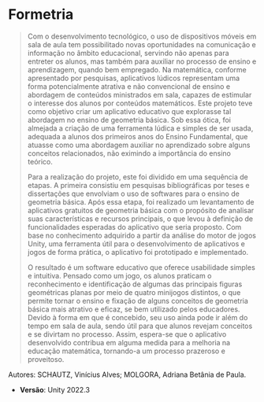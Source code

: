 # Formetria

> Com o desenvolvimento tecnológico, o uso de dispositivos móveis em sala de aula tem possibilitado novas oportunidades na comunicação e informação no âmbito educacional, servindo não apenas para entreter os alunos, mas também para auxiliar no processo de ensino e aprendizagem, quando bem empregado. Na matemática, conforme apresentado por pesquisas, aplicativos lúdicos representam uma forma potencialmente atrativa e não convencional de ensino e abordagem de conteúdos ministrados em sala, capazes de estimular o interesse dos alunos por conteúdos matemáticos. Este projeto teve como objetivo criar um aplicativo educativo que explorasse tal abordagem no ensino de geometria básica. Sob essa ótica, foi almejada a criação de uma ferramenta lúdica e simples de ser usada, adequada a alunos dos primeiros anos do Ensino Fundamental, que atuasse como uma abordagem auxiliar no aprendizado sobre alguns conceitos relacionados, não eximindo a importância do ensino teórico.
> 
> Para a realização do projeto, este foi dividido em uma sequência de etapas. A primeira consistiu em pesquisas bibliográficas por teses e dissertações que envolviam o uso de softwares para o ensino de geometria básica. Após essa etapa, foi realizado um levantamento de aplicativos gratuitos de geometria básica com o propósito de analisar suas características e recursos principais, o que levou à definição de funcionalidades esperadas do aplicativo que seria proposto. Com base no conhecimento adquirido a partir da análise do motor de jogos Unity, uma ferramenta útil para o desenvolvimento de aplicativos e jogos de forma prática, o aplicativo foi prototipado e implementado.
> 
> O resultado é um software educativo que oferece usabilidade simples e intuitiva. Pensado como um jogo, os alunos praticam o reconhecimento e identificação de algumas das principais figuras geométricas planas por meio de quatro minijogos distintos, o que permite tornar o ensino e fixação de alguns conceitos de geometria básica mais atrativo e eficaz, se bem utilizado pelos educadores. Devido à forma em que é concebido, seu uso ainda pode ir além do tempo em sala de aula, sendo útil para que alunos revejam conceitos e se divirtam no processo. Assim, espera-se que o aplicativo desenvolvido contribua em alguma medida para a melhoria na educação matemática, tornando-a um processo prazeroso e proveitoso.

Autores: SCHAUTZ, Vinícius Alves; MOLGORA, Adriana Betânia de Paula.

- **Versão**: Unity 2022.3
